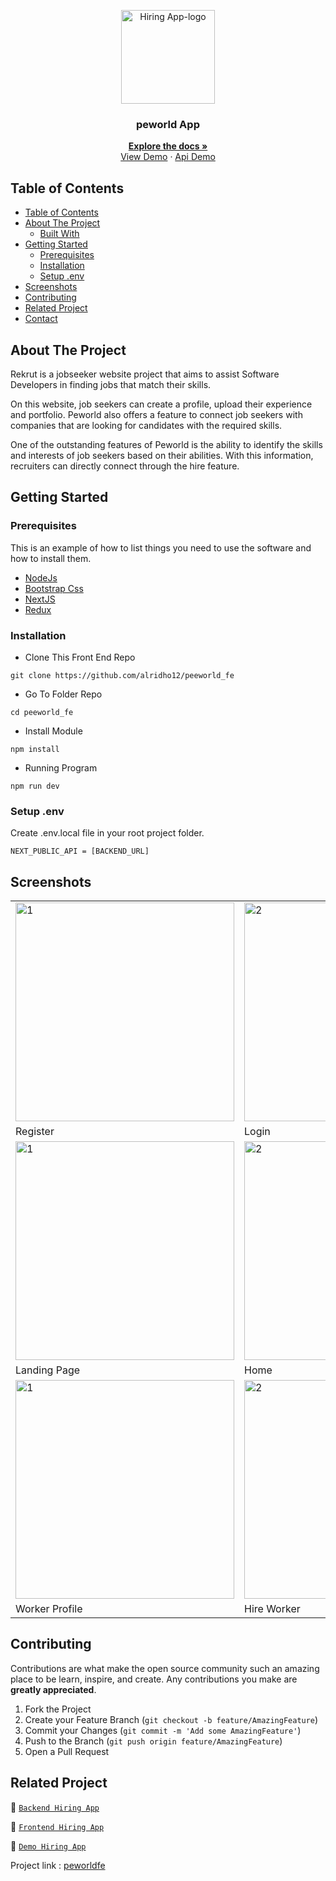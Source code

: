 <p align="center">
<div align="center">
  <img height="150" src="https://cdn.discordapp.com/attachments/1118733891738554480/1147830303457550416/Screenshot_120-removebg-preview.png" alt="Hiring App-logo" border="0"/>
</div>
  <h3 align="center">peworld App</h3>
  <p align="center">
    <a href="https://github.com/alridho12/peeworld_fe"><strong>Explore the docs »</strong></a>
    <br />
  <a href="https://peeworld-fe-4b1w.vercel.app/">View Demo</a>
    ·
    <a href="https://peeworld-be.vercel.app/">Api Demo</a>
  </p>
</p>

<!-- TABLE OF CONTENTS -->

## Table of Contents

- [Table of Contents](#table-of-contents)
- [About The Project](#about-the-project)
  - [Built With](#built-with)
- [Getting Started](#getting-started)
  - [Prerequisites](#prerequisites)
  - [Installation](#installation)
  - [Setup .env](#setup-env)
- [Screenshots](#screenshots)
- [Contributing](#contributing)
- [Related Project](#related-project)
- [Contact](#contact)

<!-- ABOUT THE PROJECT -->

## About The Project

Rekrut is a jobseeker website project that aims to assist Software Developers in finding jobs that match their skills.

On this website, job seekers can create a profile, upload their experience and portfolio. Peworld also offers a feature to connect job seekers with companies that are looking for candidates with the required skills.

One of the outstanding features of Peworld is the ability to identify the skills and interests of job seekers based on their abilities. With this information, recruiters can directly connect through the hire feature.

<!-- GETTING STARTED -->

## Getting Started

### Prerequisites

This is an example of how to list things you need to use the software and how to install them.

- [NodeJs](https://nodejs.org/en/download/)
- [Bootstrap Css](https://getbootstrap.com/)
- [NextJS](https://nextjs.org/)
- [Redux](https://redux.js.org/)

### Installation

- Clone This Front End Repo

```
git clone https://github.com/alridho12/peeworld_fe
```

- Go To Folder Repo

```
cd peeworld_fe
```

- Install Module

```
npm install
```

- Running Program

```
npm run dev
```

### Setup .env

Create .env.local file in your root project folder.

```
NEXT_PUBLIC_API = [BACKEND_URL]
```

<!-- ROADMAP -->

## Screenshots

<table>
 <tr>
    <td><img width="350px" src="https://cdn.discordapp.com/attachments/1103167854657929344/1151543139685908601/regis-hire.png"  border="0" border="0" alt="1" /></td>
    <td> <img width="350px" src="https://cdn.discordapp.com/attachments/1103167854657929344/1151543766910500965/login-hire.png" \ border="0"  border="0"  border="0"  alt="2" /></td>
  </tr>
   <tr>
    <td>Register</td>
    <td>Login</td>
  </tr>
  
  <tr>
    <td><img width="350px" src="https://cdn.discordapp.com/attachments/1103167854657929344/1151542483336048640/landing-hire.png"  border="0" border="0" alt="1" /></td>
    <td> <img width="350px" src="https://cdn.discordapp.com/attachments/1103167854657929344/1151544527534964817/home-hire.png" \ border="0"  border="0"  border="0"  alt="2" /></td>
  </tr>
   <tr>
    <td>Landing Page</td>
    <td>Home</td>
  </tr>

   <tr>
    <td><img width="350px" src="https://cdn.discordapp.com/attachments/1103167854657929344/1151545390810808390/profile-wr-hire.png"  border="0" border="0" alt="1" /></td>
    <td><img width="350px" src="https://cdn.discordapp.com/attachments/1103167854657929344/1151550352978628688/hire.png"  border="0" border="0" alt="2" /></td>
  </tr>
   <tr>
    <td>Worker Profile</td>
    <td>Hire Worker</td>
  </tr>

</table>
<!-- CONTRIBUTING -->

## Contributing

Contributions are what make the open source community such an amazing place to be learn, inspire, and create. Any contributions you make are **greatly appreciated**.

1. Fork the Project
2. Create your Feature Branch (`git checkout -b feature/AmazingFeature`)
3. Commit your Changes (`git commit -m 'Add some AmazingFeature'`)
4. Push to the Branch (`git push origin feature/AmazingFeature`)
5. Open a Pull Request

## Related Project

:rocket: [`Backend Hiring App`](https://github.com/alridho12/peeworld_be)

:rocket: [`Frontend Hiring App`](https://github.com/alridho12/peeworld_fe)

:rocket: [`Demo Hiring App`](https://peeworld-fe-4b1w.vercel.app/)

Project link : [peworldfe](https://github.com/alridho12/peeworld_fe)
